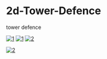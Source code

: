 # 2d-Tower-Defence
tower defence 

<a href="https://imgbb.com/"><img src="https://i.ibb.co/LJh2WpP/1.png" alt="1" border="0"></a>
<a href="https://ibb.co/6JTy911"><img src="https://i.ibb.co/vvTcyQQ/1.png" alt="1" border="0"></a>
<a href="https://ibb.co/rtd1CxV"><img src="https://i.ibb.co/4f1568H/2.png" alt="2" border="0"></a>

<a href="https://imgbb.com/"><img src="https://i.ibb.co/0qxMnRm/2.png" alt="2" border="0"></a>
